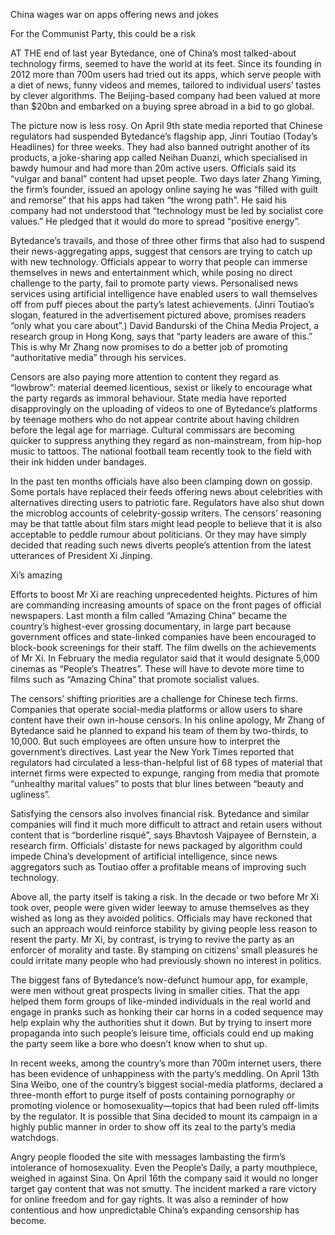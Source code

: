 China wages war on apps offering news and jokes

For the Communist Party, this could be a risk

AT THE end of last year Bytedance, one of China’s most talked-about technology firms, seemed to have the world at its feet. Since its founding in 2012 more than 700m users had tried out its apps, which serve people with a diet of news, funny videos and memes, tailored to individual users’ tastes by clever algorithms. The Beijing-based company had been valued at more than $20bn and embarked on a buying spree abroad in a bid to go global.

The picture now is less rosy. On April 9th state media reported that Chinese regulators had suspended Bytedance’s flagship app, Jinri Toutiao (Today’s Headlines) for three weeks. They had also banned outright another of its products, a joke-sharing app called Neihan Duanzi, which specialised in bawdy humour and had more than 20m active users. Officials said its “vulgar and banal” content had upset people. Two days later Zhang Yiming, the firm’s founder, issued an apology online saying he was “filled with guilt and remorse” that his apps had taken “the wrong path”. He said his company had not understood that “technology must be led by socialist core values.” He pledged that it would do more to spread “positive energy”.

Bytedance’s travails, and those of three other firms that also had to suspend their news-aggregating apps, suggest that censors are trying to catch up with new technology. Officials appear to worry that people can immerse themselves in news and entertainment which, while posing no direct challenge to the party, fail to promote party views. Personalised news services using artificial intelligence have enabled users to wall themselves off from puff pieces about the party’s latest achievements. (Jinri Toutiao’s slogan, featured in the advertisement pictured above, promises readers “only what you care about”.) David Bandurski of the China Media Project, a research group in Hong Kong, says that “party leaders are aware of this.” This is why Mr Zhang now promises to do a better job of promoting “authoritative media” through his services.

Censors are also paying more attention to content they regard as “lowbrow”: material deemed licentious, sexist or likely to encourage what the party regards as immoral behaviour. State media have reported disapprovingly on the uploading of videos to one of Bytedance’s platforms by teenage mothers who do not appear contrite about having children before the legal age for marriage. Cultural commissars are becoming quicker to suppress anything they regard as non-mainstream, from hip-hop music to tattoos. The national football team recently took to the field with their ink hidden under bandages.

In the past ten months officials have also been clamping down on gossip. Some portals have replaced their feeds offering news about celebrities with alternatives directing users to patriotic fare. Regulators have also shut down the microblog accounts of celebrity-gossip writers. The censors’ reasoning may be that tattle about film stars might lead people to believe that it is also acceptable to peddle rumour about politicians. Or they may have simply decided that reading such news diverts people’s attention from the latest utterances of President Xi Jinping.

Xi’s amazing

Efforts to boost Mr Xi are reaching unprecedented heights. Pictures of him are commanding increasing amounts of space on the front pages of official newspapers. Last month a film called “Amazing China” became the country’s highest-ever grossing documentary, in large part because government offices and state-linked companies have been encouraged to block-book screenings for their staff. The film dwells on the achievements of Mr Xi. In February the media regulator said that it would designate 5,000 cinemas as “People’s Theatres”. These will have to devote more time to films such as “Amazing China” that promote socialist values.

The censors’ shifting priorities are a challenge for Chinese tech firms. Companies that operate social-media platforms or allow users to share content have their own in-house censors. In his online apology, Mr Zhang of Bytedance said he planned to expand his team of them by two-thirds, to 10,000. But such employees are often unsure how to interpret the government’s directives. Last year the New York Times reported that regulators had circulated a less-than-helpful list of 68 types of material that internet firms were expected to expunge, ranging from media that promote “unhealthy marital values” to posts that blur lines between “beauty and ugliness”.

Satisfying the censors also involves financial risk. Bytedance and similar companies will find it much more difficult to attract and retain users without content that is “borderline risqué”, says Bhavtosh Vajpayee of Bernstein, a research firm. Officials’ distaste for news packaged by algorithm could impede China’s development of artificial intelligence, since news aggregators such as Toutiao offer a profitable means of improving such technology.

Above all, the party itself is taking a risk. In the decade or two before Mr Xi took over, people were given wider leeway to amuse themselves as they wished as long as they avoided politics. Officials may have reckoned that such an approach would reinforce stability by giving people less reason to resent the party. Mr Xi, by contrast, is trying to revive the party as an enforcer of morality and taste. By stamping on citizens’ small pleasures he could irritate many people who had previously shown no interest in politics.

The biggest fans of Bytedance’s now-defunct humour app, for example, were men without great prospects living in smaller cities. That the app helped them form groups of like-minded individuals in the real world and engage in pranks such as honking their car horns in a coded sequence may help explain why the authorities shut it down. But by trying to insert more propaganda into such people’s leisure time, officials could end up making the party seem like a bore who doesn’t know when to shut up.

In recent weeks, among the country’s more than 700m internet users, there has been evidence of unhappiness with the party’s meddling. On April 13th Sina Weibo, one of the country’s biggest social-media platforms, declared a three-month effort to purge itself of posts containing pornography or promoting violence or homosexuality—topics that had been ruled off-limits by the regulator. It is possible that Sina decided to mount its campaign in a highly public manner in order to show off its zeal to the party’s media watchdogs.

Angry people flooded the site with messages lambasting the firm’s intolerance of homosexuality. Even the People’s Daily, a party mouthpiece, weighed in against Sina. On April 16th the company said it would no longer target gay content that was not smutty. The incident marked a rare victory for online freedom and for gay rights. It was also a reminder of how contentious and how unpredictable China’s expanding censorship has become.

